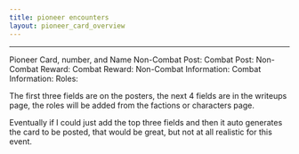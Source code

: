 ```yaml
---
title: pioneer encounters
layout: pioneer_card_overview
---
```
















---

Pioneer Card, number, and Name
Non-Combat Post:
Combat Post:
Non-Combat Reward:
Combat Reward:
Non-Combat Information:
Combat Information:
Roles:

The first three fields are on the posters, the next 4 fields are in the writeups page, the roles will be added from the factions or characters page.

Eventually if I could just add the top three fields and then it auto generates the card to be posted, that would be great, but not at all realistic for this event.
